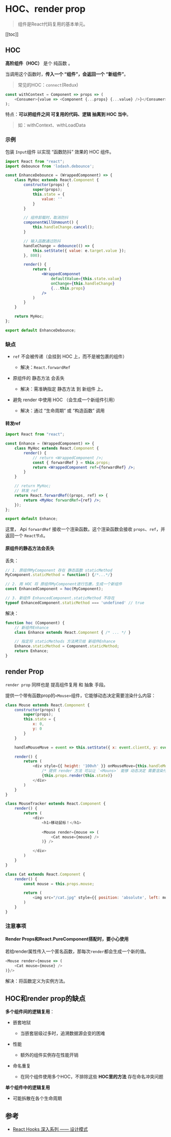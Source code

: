 # HOC、render prop
> 组件是React代码复用的基本单元。

[[toc]]

## HOC
**高阶组件（HOC）** 是个 纯函数 。

当调用这个函数时，**传入一个 “组件”，会返回一个 “新组件”**。

> 常见的HOC：`connect`(Redux)

```js
const withContext = Component => props => (
    <Consumer>{value => <Component {...props} {...value} />}</Consumer>
);
```

特点：**可以把组件之间 可复用的代码、逻辑 抽离到 HOC 当中**。
> 如：withContext、withLoadData

### 示例
包装 `Input`组件 以实现 “函数防抖” 效果的 HOC 组件。

```jsx
import React from "react";
import debounce from 'lodash.debounce';

const EnhanceDebounce = (WrappedComponent) => {
    class MyHoc extends React.Component {
        constructor(props) {
            super(props);
            this.state = {
                value: ''
            }
        }

        // 组件卸载时，取消防抖
        componentWillUnmount() {
            this.handleChange.cancel();
        }

        // 输入函数通过防抖
        handleChange = debounce(() => {
            this.setState({ value: e.target.value });
        }, 800);

        render() {
            return (
                <WrappedComponnet
                    defaultValue={this.state.value}
                    onChange={this.handleChange}
                    {...this.props}
                />
            )
        }
    }

    return MyHoc;
};

export default EnhanceDebounce;
```


### 缺点
 - `ref` 不会被传递（会挂到 HOC 上，而不是被包裹的组件）
    - 解决：`React.forwardRef`
 
 - 原组件的 静态方法 会丢失
    - 解决：需准确指定 静态方法 到 新组件 上。
 
 - 避免 render 中使用 HOC （会生成一个新组件引用）
    - 解决：通过 “生命周期” 或 “构造函数” 调用


#### 转发ref
```jsx
import React from "react";

const Enhance = (WrappedComponent) => {
    class MyHoc extends React.Component {
        render() {
            // return <WrappedComponent />;
            const { forwardRef } = this.props;
            return <WrappedComponent ref={forwardRef} />;
        }
    }

    // return MyHoc;
    // 转发 ref
    return React.forwardRef((props, ref) => {
        return <MyHoc forwardRef={ref} />;
    });
};

export default Enhance;
```
这里， Api `forwardRef` 接收一个渲染函数。这个渲染函数会接收 `props`、`ref`，并返回一个 `React节点`。


#### 原组件的静态方法会丢失
丢失：
```jsx
// 1. 原组件MyComponent 存在 静态函数 staticMethod
MyComponent.staticMethod = function() {/*...*/}

// 2. 用 HOC 将 原组件MyComponent进行包裹，生成一个新组件
const EnhancedComponent = hoc(MyComponent);

// 3. 新组件 EnhancedComponent.staticMethod 不存在
typeof EnhancedComponent.staticMethod === 'undefined' // true
```
解决：
```jsx
function hoc (Component) {
    // 新组件Enhance
    class Enhance extends React.Component { /* ... */ }

    // 指定将 staticMethods 方法拷贝给 新组件Enhance
    Enhance.staticMethod = Component.staticMethod;
    return Enhance;
}
```

## render Prop
`render prop` 同样也是 提高组件复用 和 抽象 手段。

提供一个带有函数prop的`<Mouse>`组件，它能够动态决定需要渲染什么内容：
```js
class Mouse extends React.Component {
    constructor(props) {
        super(props);
        this.state = {
            x: 0,
            y: 0
        }
    }

    handleMouseMove = event => this.setState({ x: event.clientX, y: event.clientY });

    render() {
        return (
            <div style={{ height: '100vh' }} onMouseMove={this.handleMouseMove}>
                /* 提供 render 方法 可以让 `<Mouns>` 能够 动态决定 需要渲染什么内容 */
                {this.props.render(this.state)}
            </div>
        )
    }
}
```

```js
class MouseTracker extends React.Component {
    render() {
        return (
            <div>
                <h1>移动鼠标！</h1>
                
                <Mouse render={mouse => (
                    <Cat mouse={mouse} />
                )} />

            </div>
        )
    }
}
```

```js
class Cat extends React.Component {
    render() {
        const mouse = this.props.mouse;

        return (
            <img src="/cat.jpg" style={{ position: 'absolute', left: mouse.x, top: mouse.y }} />
        )
    }
}
```

### 注意事项
#### Render Props和React.PureComponent搭配时，要小心使用
若给render属性传入一个匿名函数，那每次`render`都会生成一个新的值。

```js
<Mouse render={mouse => (
    <Cat mouse={mouse} />
)}/>
```
解决：将函数定义为实例方法。


## HOC和render prop的缺点
**多个组件间的逻辑复用**：
 - 嵌套地狱
    - 当嵌套层级过多时，追溯数据源会变的困难
 
 - 性能
    - 额外的组件实例存在性能开销

 - 命名重复
    - 在同个组件使用多个HOC，不排除这些 **HOC里的方法** 存在命名冲突问题

**单个组件中的逻辑复用**
 - 可能拆散在各个生命周期


## 参考
 - [React Hooks 深入系列 —— 设计模式](https://muyunyun.cn/posts/32fb0f08/)
 